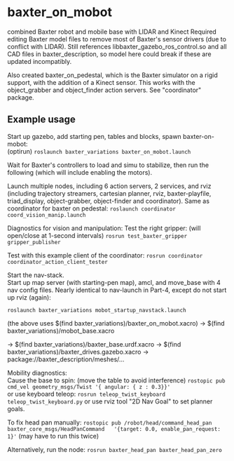 # baxter_on_mobot
combined Baxter robot and mobile base with LIDAR and Kinect
Required editing Baxter model files to remove most of Baxter's sensor drivers (due to conflict with LIDAR).
Still references libbaxter_gazebo_ros_control.so and all CAD files in baxter_description, so model here could
break if these are updated incompatibly.

Also created baxter_on_pedestal, which is the Baxter simulator on a rigid support,
with the addition of a Kinect sensor.  This works with the object_grabber and
object_finder action servers.  See "coordinator" package.

## Example usage
Start up gazebo, add starting pen, tables and blocks, spawn baxter-on-mobot:  
 (optirun) `roslaunch baxter_variations baxter_on_mobot.launch` 

Wait for Baxter's controllers to load and simu to stabilize, then run the following (which will include
enabling the motors).  

Launch multiple nodes, including 6 action servers, 2 services,  and rviz (including trajectory streamers, 
cartesian planner, rviz, baxter-playfile,  triad_display, object-grabber, object-finder and coordinator).  Same
as coordinator for baxter on pedestal:
`roslaunch coordinator coord_vision_manip.launch`

Diagnostics for vision and manipulation: 
Test the right gripper: (will open/close at 1-second intervals)
  `rosrun test_baxter_gripper gripper_publisher`

Test with this example client of the coordinator:
`rosrun coordinator coordinator_action_client_tester`

Start the nav-stack.  
Start up map server (with starting-pen map), amcl, and move_base with 4 nav config files.  Nearly identical
to nav-launch in Part-4, except do not start up rviz (again):

`roslaunch baxter_variations mobot_startup_navstack.launch`

 (the above uses $(find baxter_variations)/baxter_on_mobot.xacro)
  ->  $(find baxter_variations)/mobot_base.xacro
  
  ->  $(find baxter_variations)/baxter_base.urdf.xacro
    -> $(find baxter_variations)/baxter_drives.gazebo.xacro
    -> package://baxter_description/meshes/...

Mobility diagnostics:     
 Cause the base to spin: (move the table to avoid interference)
  `rostopic pub cmd_vel geometry_msgs/Twist '{ angular: { z : 0.3}}'`   
or use keyboard teleop:
`rosrun teleop_twist_keyboard teleop_twist_keyboard.py`
or use rviz tool "2D Nav Goal" to set planner goals.

To fix head pan manually:
`rostopic pub /robot/head/command_head_pan baxter_core_msgs/HeadPanCommand   '{target: 0.0, enable_pan_request: 1}'`
(may have to run this twice)

Alternatively, run the node:
`rosrun baxter_head_pan baxter_head_pan_zero`




  


    

